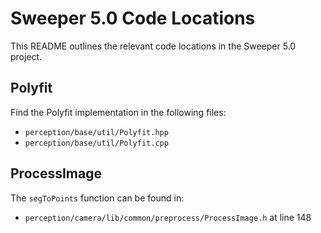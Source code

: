 # Sweeper 5.0 Code Locations

This README outlines the relevant code locations in the Sweeper 5.0 project.

## Polyfit

Find the Polyfit implementation in the following files:

- `perception/base/util/Polyfit.hpp`
- `perception/base/util/Polyfit.cpp`

## ProcessImage

The `segToPoints` function can be found in:

- `perception/camera/lib/common/preprocess/ProcessImage.h` at line 148
